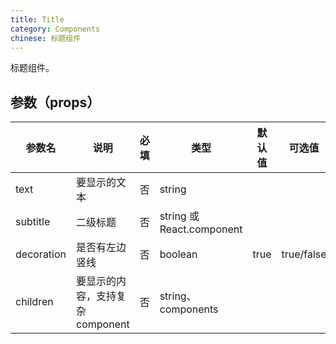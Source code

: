 ```yaml
---
title: Title
category: Components
chinese: 标题组件
---
```


标题组件。

## 参数（props）

| 参数名     | 说明                             | 必填 | 类型                      | 默认值 | 可选值     | 备注 |
| ---------- | -------------------------------- | ---- | ------------------------- | ------ | ---------- | ---- |
| text       | 要显示的文本                     | 否   | string                    |        |            |      |
| subtitle   | 二级标题                         | 否   | string 或 React.component |        |            |      |
| decoration | 是否有左边竖线                   | 否   | boolean                   | true   | true/false |      |
| children   | 要显示的内容，支持复杂 component | 否   | string、components        |        |            |      |

